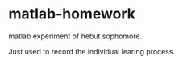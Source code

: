 # matlab-homework
matlab experiment of hebut sophomore.  
  
Just used to record the individual learing process.
